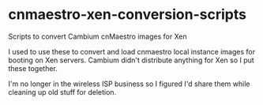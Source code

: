 # cnmaestro-xen-conversion-scripts
Scripts to convert Cambium cnMaestro images for Xen

I used to use these to convert and load cnmaestro local instance images for booting on Xen servers. Cambium didn't distribute anything for Xen so I put these together.

I'm no longer in the wireless ISP business so I figured I'd share them while cleaning up old stuff for deletion.
